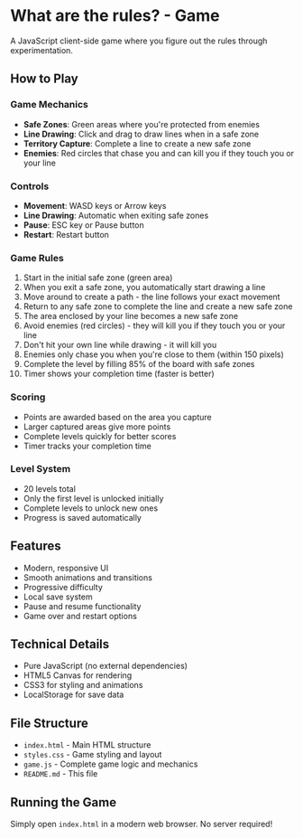 # What are the rules? - Game

A JavaScript client-side game where you figure out the rules through experimentation.

## How to Play

### Game Mechanics
- **Safe Zones**: Green areas where you're protected from enemies
- **Line Drawing**: Click and drag to draw lines when in a safe zone
- **Territory Capture**: Complete a line to create a new safe zone
- **Enemies**: Red circles that chase you and can kill you if they touch you or your line

### Controls
- **Movement**: WASD keys or Arrow keys
- **Line Drawing**: Automatic when exiting safe zones
- **Pause**: ESC key or Pause button
- **Restart**: Restart button

### Game Rules
1. Start in the initial safe zone (green area)
2. When you exit a safe zone, you automatically start drawing a line
3. Move around to create a path - the line follows your exact movement
4. Return to any safe zone to complete the line and create a new safe zone
5. The area enclosed by your line becomes a new safe zone
6. Avoid enemies (red circles) - they will kill you if they touch you or your line
7. Don't hit your own line while drawing - it will kill you
8. Enemies only chase you when you're close to them (within 150 pixels)
9. Complete the level by filling 85% of the board with safe zones
10. Timer shows your completion time (faster is better)

### Scoring
- Points are awarded based on the area you capture
- Larger captured areas give more points
- Complete levels quickly for better scores
- Timer tracks your completion time

### Level System
- 20 levels total
- Only the first level is unlocked initially
- Complete levels to unlock new ones
- Progress is saved automatically

## Features
- Modern, responsive UI
- Smooth animations and transitions
- Progressive difficulty
- Local save system
- Pause and resume functionality
- Game over and restart options

## Technical Details
- Pure JavaScript (no external dependencies)
- HTML5 Canvas for rendering
- CSS3 for styling and animations
- LocalStorage for save data

## File Structure
- `index.html` - Main HTML structure
- `styles.css` - Game styling and layout
- `game.js` - Complete game logic and mechanics
- `README.md` - This file

## Running the Game
Simply open `index.html` in a modern web browser. No server required!
